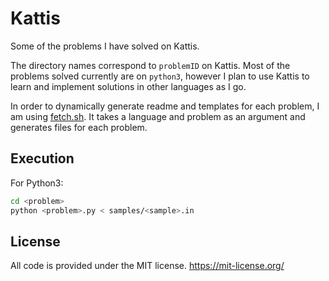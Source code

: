 # Kattis

Some of the problems I have solved on Kattis. 

The directory names correspond to `problemID` on Kattis. Most of the problems solved currently are on `python3`, however I plan to use Kattis to learn and implement solutions in other languages as I go.

In order to dynamically generate readme and templates for each problem, I am using [fetch.sh](./fetch.sh). It takes a language and problem as an argument and generates files for each problem.

## Execution 

For Python3: 
```zsh
cd <problem>
python <problem>.py < samples/<sample>.in
```

## License

All code is provided under the MIT license.
https://mit-license.org/
